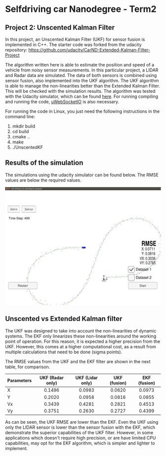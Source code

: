 # Selfdriving car Nanodegree - Term2
## Project 2: Unscented Kalman Filter

In this project, an Unscented Kalman Filter (UKF) for sensor fusion is implemented in C++. The starter code was forked from the udacity repository: https://github.com/udacity/CarND-Extended-Kalman-Filter-Project

The algorithm written here is able to estimate the position and speed of a vehicle from noisy sensor measurements. In this particular project, a LIDAR and Radar data are simulated. The data of both sensors is combined using sensor fusion, also implemented into the UKF algorithm. The UKF algorithm is able to manage the non-linearities better than the Extended Kalman Filter. This will be checked with the simulation results. The algorithm was tested with the Udacity simulator, which can be found [here](https://github.com/udacity/self-driving-car-sim/releases). For running compiling and running the code, [uWebSocketIO](https://github.com/uWebSockets/uWebSockets) is also necessary.


For running the code in Linux, you just  need the following instructions in the command  line:

1. mkdir build
2. cd build
3. cmake ..
4. make
5. ./UnscentedKF


## Results of the simulation
The simulations using the  udacity simulator can be found below. The RMSE values are below the required values.

![alt text](images/UKF_data1.png)


## Unscented vs Extended Kalman filter
The UKF was designed to take into account the non-linearities of dynamic systems. The EKF only linearizes these non-linearities around the working point of operation. For this reason, it is expected a higher precision from the UKF. However, this comes at a higher computational cost, as a result from multiple calculations that need to be done (sigma points).

The RMSE values from the UKF and the EKF filter are shown in the next table, for comparison.

| Parameters    | UKF (Radar only) | UKF (Lidar only) | UKF (fusion) | EKF (fusion) |
| ------------- |:----------------:|:----------------:|:------------:|:------------:|
| X             | 0.1496 	   | 0.0983           | 0.0620       | 0.0973       |
| Y             | 0.2020           | 0.0958           | 0.0816       | 0.0855       |
| Vx            | 0.3439           | 0.4281           | 0.2821       | 0.4513       |
| Vy            | 0.3751           | 0.2630           | 0.2727       | 0.4399       |

As can be seen, the UKF RMSE are lower than the EKF. Even the UKF using only the LIDAR sensor is lower than the sensor fusion with the EKF, which demonstrate the superior capabilities of the UKF filter. However, in some applications which doesn't require high precision, or are have limited CPU capabilities, may opt for the EKF algorithm, which is simpler and lighter to implement.
